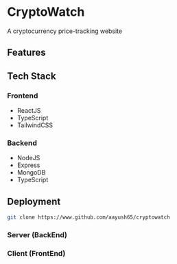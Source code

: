 # CryptoWatch
A cryptocurrency price-tracking website

## Features


## Tech Stack
  ### Frontend
  - ReactJS
  - TypeScript
  - TailwindCSS

  ### Backend
  - NodeJS
  - Express
  - MongoDB
  - TypeScript

## Deployment
```bash
git clone https://www.github.com/aayush65/cryptowatch
```

### Server (BackEnd)

### Client (FrontEnd)
